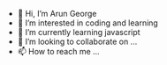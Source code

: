 - 👋 Hi, I’m Arun George
- 👀 I’m interested in coding and learning
- 🌱 I’m currently learning javascript
- 💞️ I’m looking to collaborate on ...
- 📫 How to reach me ...

<!---
ArunGeorgeKudakassery/ArunGeorgeKudakassery is a ✨ special ✨ repository because its `README.md` (this file) appears on your GitHub profile.
You can click the Preview link to take a look at your changes.
--->
